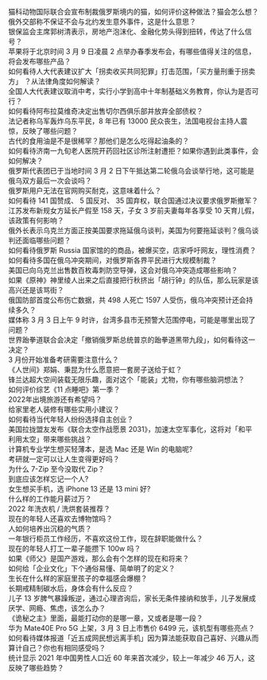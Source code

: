 猫科动物国际联合会宣布制裁俄罗斯境内的猫，如何评价这种做法？猫会怎么想？  
俄外交部称不保证不会与北约发生意外事件，这是什么意思？  
银保监会主席郭树清表示，房地产泡沫化、金融化势头得到扭转，传达了什么信号？  
苹果将于北京时间 3 月 9 日凌晨 2 点举办春季发布会，有哪些值得关注的信息，将会发布哪些产品？  
如何看待人大代表建议扩大「拐卖收买共同犯罪」打击范围，「买方量刑重于拐卖方」 ？从法律角度如何解读？  
全国人大代表建议取消中考，实行小学到高中十年制基础义务教育，你认为是否可行？  
如何看待阿布拉莫维奇决定出售切尔西俱乐部并放弃全部债权？  
法记者称乌军轰炸乌东平民，8 年已有 13000 民众丧生，法国电视台主持人震惊，反映了哪些问题？  
古代的食用油是不是很稀罕？那他们是怎么吃得起油条的？  
如何看待济南一九旬老人医院开药回社区诊所注射遭拒？如果你遇到此类事件，会如何解决？  
俄罗斯代表团已于当地时间 3 月 2 日下午抵达第二轮俄乌会谈举行地，这可能是俄乌双方最后一次会谈吗？  
俄罗斯用户无法在官网购买耐克，这意味着什么？  
如何看待 141 国赞成、 5 国反对、 35 国弃权，联合国通过决议要求俄罗斯撤军？  
江苏发布新规女方延长产假至 158 天，子女 3 岁前夫妻每年各享受 10 天育儿假，该政策有何影响？  
俄外长表示乌克兰方面正按美国要求拖延俄乌谈判，美国为何要拖延谈判？俄乌谈判还面临哪些问题？  
如何看待俄罗斯 Russia 国家馆的的商品，被爆买空，店家呼吁网友，理性消费？  
如何看待多国在俄乌冲突期间，对俄罗斯各界平民进行大规模制裁？  
美国已向乌克兰出售数百枚毒刺防空导弹，这会对俄乌冲突造成哪些影响？  
如果《原神》神里绫人出来之后直接把行秋挤出「胡行钟」的队伍，那么玩家是该高兴还是该骂街？  
俄国防部首度公布伤亡数据，共 498 人死亡 1597 人受伤，俄乌冲突预计还会持续多久？  
媒体称 3 月 3 日上午 9 时许，台湾多县市无预警大范围停电，可能是哪里出现了问题？  
世界跆拳道联合会决定「撤销俄罗斯总统普京的跆拳道黑带九段」，如何看待这一决定？  
3 月份开始准备考研需要注意什么？  
《人世间》郑娟、秉昆为什么愿意把一套房子送给于虹？  
锋兰达超大空间装载无限乐趣，面对这个「能装」尤物，你有哪些脑洞想法？  
如何评价综艺《11 点睡吧》第一季？  
2022年出境旅游还有希望吗？  
给家里老人装修有哪些实用小建议？  
如何看待当代年轻人纷纷选择自主创业？  
美国拉拢盟友发布《联合太空作战愿景 2031》，加速太空军事化，这将对「和平利用太空」带来哪些挑战？  
计算机专业学生想买轻薄本，是选 Mac 还是 Win 的电脑呢?  
考研就一定可以让人生变得更好吗？  
为什么 7-Zip 至今没取代 Zip？  
到底应该怎样忘记一个人?  
女生想买手机，选 iPhone 13 还是 13 mini 好?  
什么样的工作能月薪过万？  
2022 年洗衣机 / 洗烘套装推荐？  
现在的年轻人还喜欢去博物馆吗？  
人如何培养出沉稳的气质？  
一年银行柜员工作经历，不喜欢这份工作，现在辞职能做什么？  
现在的年轻人打工一辈子能攒下 100w 吗？  
如果《师父》是国产游戏，那么会有个怎样的现在和将来？  
如何给「企业文化」下个通俗易懂、简单明了的定义？  
生长在什么样的家庭里孩子的幸福感会爆棚？  
长期戒精制碳水后，身体会有什么反应？  
儿子 13 岁脾气暴躁叛逆，通过心理咨询后，家长无条件接纳和放手，儿子发展成厌学、网瘾、焦虑，该怎么办？  
《诡秘之主》里面，最能打动你的是哪一章，又或者是哪一段？  
华为 Mate40E Pro 5G 上架，3 月 3 日上市售价 6499 元，该机型有哪些亮点？  
如何看待媒体报道「近五成网民想远离手机」因为算法能获取自己喜好、兴趣从而算计自己？你也有相同感受吗？  
统计显示 2021 年中国男性人口近 60 年来首次减少，较上一年减少 46 万人，这反映了哪些趋势？  
